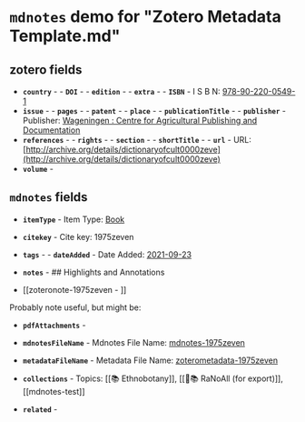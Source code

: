 # `mdnotes` demo for "Zotero Metadata Template.md"

## zotero fields

- **`country`** - - **`DOI`** - - **`edition`** - - **`extra`** - - **`ISBN`** -   I S B N: [978-90-220-0549-1](978-90-220-0549-1)
- **`issue`** - - **`pages`** - - **`patent`** - - **`place`** - - **`publicationTitle`** - - **`publisher`** -  Publisher: [Wageningen : Centre for Agricultural Publishing and Documentation](wageningen-:-centre-for-agricultural-publishing-and-documentation)
- **`references`** - - **`rights`** - - **`section`** - - **`shortTitle`** - - **`url`** -  URL: [http://archive.org/details/dictionaryofcult0000zeve](http://archive.org/details/dictionaryofcult0000zeve)
- **`volume`** - 


## `mdnotes`  fields

- **`itemType`** -  Item Type: [Book](book)
- **`citekey`** -  Cite key: 1975zeven
- **`tags`** - - **`dateAdded`** -  Date Added: [2021-09-23](2021-09-23)
- **`notes`** - ## Highlights and Annotations

- [[zoteronote-1975zeven - ]]

Probably note useful, but might be:

- **`pdfAttachments`** - 
- **`mdnotesFileName`** -  Mdnotes File Name: [mdnotes-1975zeven](mdnotes-1975zeven)

- **`metadataFileName`** -  Metadata File Name: [zoterometadata-1975zeven](zoterometadata-1975zeven)

- **`collections`** -  Topics: [[📚 Ethnobotany]], [[🌿📚 RaNoAll (for export)]], [[mdnotes-test]]

- **`related`** - 
  